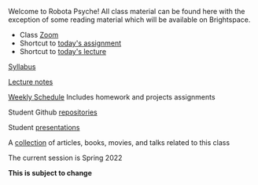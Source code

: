 Welcome to Robota Psyche! All class material can be found here with the
exception of some reading material which will be available on Brightspace.  

- Class [Zoom](https://nyu.zoom.us/j/92332634151)
- Shortcut to [today's assignment](weeklySchedule.md/#todays-assignment)    
- Shortcut to [today's lecture](lectureNotes.md/#todays-lecture)    

[Syllabus](syllabus.md)

[Lecture notes](lectureNotes.md)

[Weekly Schedule](weeklySchedule.md) Includes homework and projects assignments

Student Github [repositories](studentRepositories.md)

Student [presentations](studentPresentations.md)

A [collection](references.md) of articles, books, movies, and talks related to
this class

The current session is Spring 2022

**This is subject to change**


